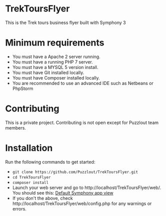 # TrekToursFlyer
This is the Trek tours business flyer built with Symphony 3

# Minimum requirements

- You must have a Apache 2 server running.
- You must have a running PHP 7 server.
- You must have a MYSQL 5 version install.
- You must have Git installed locally.
- You must have Composer installed locally.
- You are recommended to use an advanced IDE such as Netbeans or PhpStorm

# Contributing

This is a private project. Contributing is not open except for Puzzlout team members.

# Installation

Run the following commands to get started:
- `git clone https://github.com/Puzzlout/TrekToursFlyer.git`
- `cd TrekToursFlyer`
- `composer install`
- Launch your web server and go to http://localhost/TrekToursFlyer/web/. You should see this: [Default Symphony app view](https://drive.google.com/file/d/0B2j01q2xtCOtZUI1V0ZhWmRhREE/view?usp=drivesdk)
- If you don't the above, check http://localhost/TrekToursFlyer/web/config.php for any warnings or errors.
